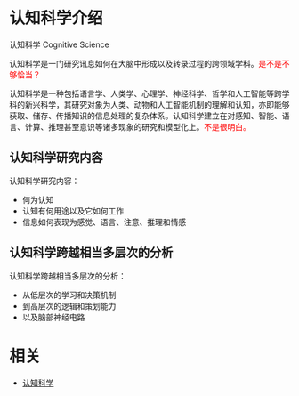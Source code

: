 
# 认知科学介绍

认知科学 Cognitive Science


认知科学是一门研究讯息如何在大脑中形成以及转录过程的跨领域学科。<span style="color:red;">是不是不够恰当？</span>


认知科学是一种包括语言学、人类学、心理学、神经科学、哲学和人工智能等跨学科的新兴科学，其研究对象为人类、动物和人工智能机制的理解和认知，亦即能够获取、储存、传播知识的信息处理的复杂体系。认知科学建立在对感知、智能、语言、计算、推理甚至意识等诸多现象的研究和模型化上。<span style="color:red;">不是很明白。</span>


## 认知科学研究内容


认知科学研究内容：

- 何为认知
- 认知有何用途以及它如何工作
- 信息如何表现为感觉、语言、注意、推理和情感



## 认知科学跨越相当多层次的分析

认知科学跨越相当多层次的分析：

- 从低层次的学习和决策机制
- 到高层次的逻辑和策划能力
- 以及脑部神经电路




# 相关

- [认知科学](https://zh.wikipedia.org/wiki/%E8%AE%A4%E7%9F%A5%E7%A7%91%E5%AD%A6)

